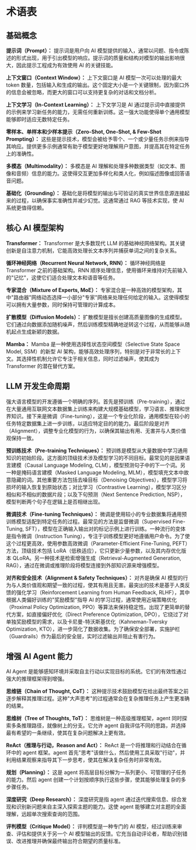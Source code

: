 # 术语表

## 基础概念

**提示词（Prompt）：** 提示词是用户向 AI 模型提供的输入，通常以问题、指令或陈述的形式出现，用于引出模型的响应。提示词的质量和结构对模型的输出影响很大，因此提示工程成为有效使用 AI 的关键技能。

**上下文窗口（Context Window）：** 上下文窗口是 AI 模型一次可以处理的最大 token 数量，包括输入和生成的输出。这个固定大小是一个关键限制，因为窗口外的信息会被忽略，而更大的窗口可以支持更复杂的对话和文档分析。

**上下文学习（In-Context Learning）：** 上下文学习是 AI 通过提示词中直接提供的示例来学习新任务的能力，无需任何重新训练。这一强大功能使得单个通用模型能够即时适应无数特定任务。

**零样本、单样本和少样本提示（Zero-Shot, One-Shot, & Few-Shot Prompting）：** 这些是提示技术，模型会被给予零个、一个或少量任务示例来指导其响应。提供更多示例通常有助于模型更好地理解用户意图，并提高其在特定任务上的准确性。

**多模态（Multimodality）：** 多模态是 AI 理解和处理多种数据类型（如文本、图像和音频）信息的能力。这使得交互更加多样化和类人化，例如描述图像或回答语音问题。

**基础化（Grounding）：** 基础化是将模型的输出与可验证的真实世界信息源连接起来的过程，以确保事实准确性并减少幻觉。这通常通过 RAG 等技术实现，使 AI 系统更值得信赖。

## 核心 AI 模型架构

**Transformer：** Transformer 是大多数现代 LLM 的基础神经网络架构。其关键创新是自注意力机制，它能高效处理长文本序列并捕获单词之间的复杂关系。

**循环神经网络（Recurrent Neural Network, RNN）：** 循环神经网络是 Transformer 之前的基础架构。RNN 顺序处理信息，使用循环来维持对先前输入的"记忆"，这使它们适合处理文本和语音等任务。

**专家混合（Mixture of Experts, MoE）：** 专家混合是一种高效的模型架构，其中"路由器"网络动态选择一小部分"专家"网络来处理任何给定的输入。这使得模型可以拥有大量参数，同时保持可管理的计算成本。

**扩散模型（Diffusion Models）：** 扩散模型是擅长创建高质量图像的生成模型。它们通过向数据添加随机噪声，然后训练模型精确地逆转这个过程，从而能够从随机起点生成新颖的数据。

**Mamba：** Mamba 是一种使用选择性状态空间模型（Selective State Space Model, SSM）的新型 AI 架构，能够高效处理序列，特别是对于非常长的上下文。其选择性机制允许它专注于相关信息，同时过滤噪声，使其成为 Transformer 的潜在替代方案。

## LLM 开发生命周期

强大语言模型的开发遵循一个明确的序列。首先是预训练（Pre-training），通过在大量通用互联网文本数据集上训练来构建大规模基础模型，学习语言、推理和世界知识。接下来是微调（Fine-tuning），这是一个专业化阶段，通用模型在较小的任务特定数据集上进一步训练，以适应特定目的的能力。最后阶段是对齐（Alignment），调整专业化模型的行为，以确保其输出有用、无害并与人类价值观保持一致。

**预训练技术（Pre-training Techniques）：** 预训练是模型从大量数据中学习通用知识的初始阶段。这方面的顶级技术涉及模型学习的不同目标。最常见的是因果语言建模（Causal Language Modeling, CLM），模型预测句子中的下一个词。另一种是掩码语言建模（Masked Language Modeling, MLM），模型填充文本中故意隐藏的词。其他重要方法包括去噪目标（Denoising Objectives），模型学习将损坏的输入恢复到原始状态；对比学习（Contrastive Learning），模型学习区分相似和不相似的数据片段；以及下句预测（Next Sentence Prediction, NSP），模型判断两个句子在逻辑上是否相继出现。

**微调技术（Fine-tuning Techniques）：** 微调是使用较小的专业数据集将通用预训练模型适配到特定任务的过程。最常见的方法是监督微调（Supervised Fine-Tuning, SFT），模型在正确输入输出对的标记示例上进行训练。一种流行的变体是指令微调（Instruction Tuning），专注于训练模型更好地遵循用户命令。为了使这个过程更高效，使用参数高效微调（Parameter-Efficient Fine-Tuning, PEFT）方法，顶级技术包括 LoRA（低秩适应），它只更新少量参数，以及其内存优化版本 QLoRA。另一种技术是检索增强生成（Retrieval-Augmented Generation, RAG），通过在微调或推理阶段将模型连接到外部知识源来增强模型。

**对齐和安全技术（Alignment & Safety Techniques）：** 对齐是确保 AI 模型的行为与人类价值观和期望一致的过程，使其有用且无害。最突出的技术是基于人类反馈的强化学习（Reinforcement Learning from Human Feedback, RLHF），其中根据人类偏好训练的"奖励模型"指导 AI 的学习过程，通常使用近端策略优化（Proximal Policy Optimization, PPO）等算法来保持稳定性。出现了更简单的替代方案，如直接偏好优化（Direct Preference Optimization, DPO），它绕过了对单独奖励模型的需求，以及卡尼曼-特沃斯基优化（Kahneman-Tversky Optimization, KTO），进一步简化了数据收集。为了确保安全部署，实施护栏（Guardrails）作为最后的安全层，实时过滤输出并阻止有害行为。

## 增强 AI Agent 能力

AI Agent 是能够感知环境并采取自主行动以实现目标的系统。它们的有效性通过强大的推理框架得到增强。

**思维链（Chain of Thought, CoT）：** 这种提示技术鼓励模型在给出最终答案之前逐步解释其推理过程。这种"大声思考"的过程通常会在复杂推理任务上产生更准确的结果。

**思维树（Tree of Thoughts, ToT）：** 思维树是一种高级推理框架，agent 同时探索多条推理路径，就像树上的分支。它允许 agent 自我评估不同的思路，并选择最有希望的一条继续，使其在复杂问题解决上更有效。

**ReAct（推理与行动，Reason and Act）：** ReAct 是一个将推理和行动结合在循环中的 agent 框架。agent 首先"思考"该做什么，然后使用工具采取"行动"，并利用结果观察来指导其下一步思考，使其在解决复杂任务时非常有效。

**规划（Planning）：** 这是 agent 将高层目标分解为一系列更小、可管理的子任务的能力。然后 agent 创建一个计划按顺序执行这些步骤，使其能够处理复杂的多步骤任务。

**深度研究（Deep Research）：** 深度研究是指 agent 通过迭代搜索信息、综合发现和识别新问题来自主深入探索主题的能力。这使 agent 能够建立对主题的全面理解，远超单次搜索查询的范围。

**评判模型（Critique Model）：** 评判模型是一种专门的 AI 模型，经过训练来审查、评估和提供关于另一个 AI 模型输出的反馈。它充当自动评论者，帮助识别错误、改进推理并确保最终输出符合期望的质量标准。